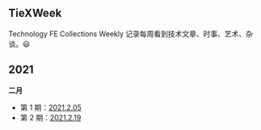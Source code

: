 ## TieXWeek
Technology FE Collections Weekly
记录每周看到技术文章、时事、艺术、杂谈。😃

## 2021

**二月**

- 第 1 期：[2021.2.05](docs/2021_2_05.md)
- 第 2 期：[2021.2.19](docs/2021_2_19.md)

